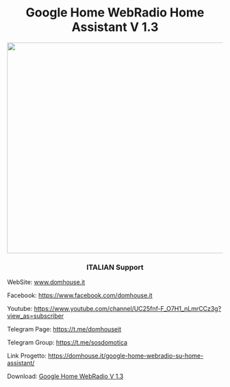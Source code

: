 <h1 style="text-align: center;">Google Home WebRadio Home Assistant V 1.3</h1>
<img class="aligncenter size-full wp-image-1429" src="https://domhouse.it/wp-content/uploads/2020/11/555555.png" alt="" width="589" height="492" />

<h3 style="text-align: center;"> ITALIAN Support </h3>

WebSite: www.domhouse.it

Facebook: https://www.facebook.com/domhouse.it

Youtube: https://www.youtube.com/channel/UC25fnf-F_O7H1_nLmrCCz3g?view_as=subscriber

Telegram Page: https://t.me/domhouseit

Telegram Group: https://t.me/sosdomotica

Link Progetto: https://domhouse.it/google-home-webradio-su-home-assistant/

Download: <a href="https://domhouse.it/download/1376/" target="_blank" rel="noopener">Google Home WebRadio V 1.3</a>
